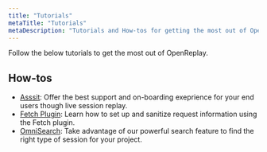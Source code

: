 ```yaml
---
title: "Tutorials"
metaTitle: "Tutorials"
metaDescription: "Tutorials and How-tos for getting the most out of OpenReplay."
---
```


Follow the below tutorials to get the most out of OpenReplay.

## How-tos
- [Asssit](/tutorials/assist): Offer the best support and on-boarding exeprience for your end users though live session replay.
- [Fetch Plugin](/tutorials/fetch): Learn how to set up and sanitize request information using the Fetch plugin.
- [OmniSearch](/tutorials/omnisearch): Take advantage of our powerful search feature to find the right type of session for your project.